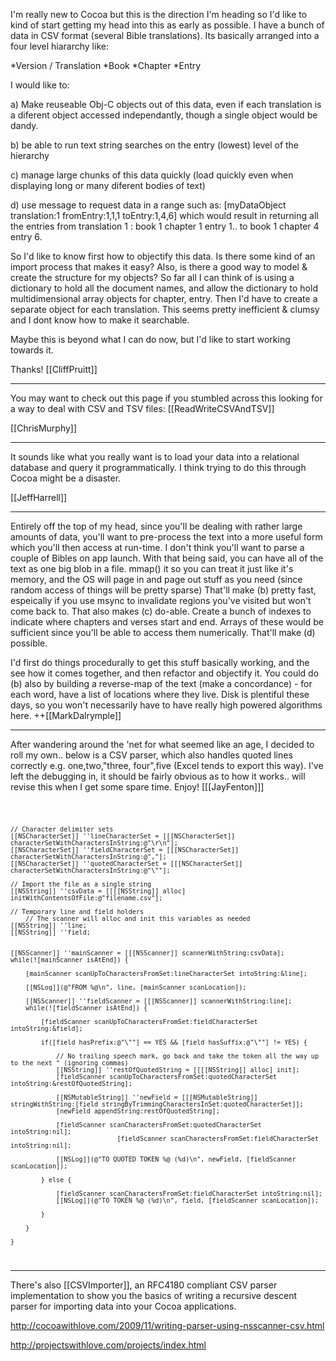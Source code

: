I'm really new to Cocoa but this is the direction I'm heading so I'd like to kind of start getting my head into this as early as possible.   I have a bunch of data in CSV format (several Bible translations).  Its basically arranged into a four level hiararchy like:


*Version / Translation
*Book
*Chapter
*Entry

I would like to:

a) Make reuseable Obj-C objects out of this data, even if each translation is a diferent object accessed independantly, though a single object would be dandy.

b) be able to run text string searches on the entry (lowest) level of the hierarchy

c) manage large chunks of this data quickly (load quickly even when displaying long or many diferent bodies of text)

d) use  message to request data in a range such as:
     [myDataObject translation:1 fromEntry:1,1,1 toEntry:1,4,6]
   which would result in returning all the entries from translation 1 : book 1 chapter 1 entry 1.. to book 1 chapter 4 entry 6.

So I'd like to know first how to objectify this data.  Is there some kind of an import process that makes it easy?  Also, is there a good way to model & create the structure for my objects?  So far all I can think of is using a dictionary to hold all the document names, and allow the dictionary to hold multidimensional array objects for chapter, entry.  Then I'd have to create a separate object for each translation.  This seems pretty inefficient & clumsy and I dont know how to make it searchable.

Maybe this is beyond what I can do now, but I'd like to start working towards it.

Thanks!
[[CliffPruitt]]

----

You may want to check out this page if you stumbled across this looking for a way to deal with CSV and TSV files: [[ReadWriteCSVAndTSV]]

[[ChrisMurphy]]

----

It sounds like what you really want is to load your data into a relational database and query it programmatically. I think trying to do this through Cocoa might be a disaster.

[[JeffHarrell]]

----

Entirely off the top of my head, since you'll be dealing with rather large amounts of data, you'll want to pre-process the text into a more useful form which you'll then access at run-time.  I don't think you'll want to parse a couple of Bibles on app launch.  With that being said, you can have all of the text as one big blob in a file.  mmap() it so you can treat it just like it's memory, and the OS will page in and page out stuff as you need (since random access of things will be pretty sparse)  That'll make (b) pretty fast, espeically if you use msync to invalidate regions you've visited but won't come back to.  That also makes (c) do-able. Create a bunch of indexes to indicate where chapters and verses start and end.  Arrays of these would be sufficient since you'll be able to access them numerically.  That'll make (d) possible.  

I'd first do things procedurally to get this stuff basically working, and the see how it comes together, and then refactor and objectify it.  You could do (b) also by building a reverse-map of the text (make a concordance) - for each word, have a list of locations where they live.  Disk is plentiful these days, so you won't necessarily have to have really high powered algorithms here.  ++[[MarkDalrymple]]

----

After wandering around the 'net for what seemed like an age, I decided to roll my own.. below is a CSV parser, which
also handles quoted lines correctly e.g. one,two,"three, four",five (Excel tends to export this way). I've left the 
debugging in, it should be fairly obvious as to how it works.. will revise this when I get some spare time. Enjoy! [[[JayFenton]]]

<code>

	// Character delimiter sets
	[[NSCharacterSet]] ''lineCharacterSet = [[[NSCharacterSet]] characterSetWithCharactersInString:@"\r\n"];
	[[NSCharacterSet]] ''fieldCharacterSet = [[[NSCharacterSet]] characterSetWithCharactersInString:@","];
	[[NSCharacterSet]] ''quotedCharacterSet = [[[NSCharacterSet]] characterSetWithCharactersInString:@"\""];
	
	// Import the file as a single string
	[[NSString]] ''csvData = [[[[NSString]] alloc] initWithContentsOfFile:@"filename.csv"];

	// Temporary line and field holders
        // The scanner will alloc and init this variables as needed
	[[NSString]] ''line;
	[[NSString]] ''field;
 
		
	[[NSScanner]] ''mainScanner = [[[NSScanner]] scannerWithString:csvData];
	while(![mainScanner isAtEnd]) {

		[mainScanner scanUpToCharactersFromSet:lineCharacterSet intoString:&line];
				
		[[NSLog]](@"FROM %@\n", line, [mainScanner scanLocation]);

		[[NSScanner]] ''fieldScanner = [[[NSScanner]] scannerWithString:line];
		while(![fieldScanner isAtEnd]) {
		
			[fieldScanner scanUpToCharactersFromSet:fieldCharacterSet intoString:&field];
			
			if([field hasPrefix:@"\""] == YES && [field hasSuffix:@"\""] != YES) {

				// No trailing speech mark, go back and take the token all the way up to the next " (ignoring commas)
				[[NSString]] ''restOfQuotedString = [[[[NSString]] alloc] init];
				[fieldScanner scanUpToCharactersFromSet:quotedCharacterSet intoString:&restOfQuotedString];
				
				[[NSMutableString]] ''newField = [[[NSMutableString]] stringWithString:[field stringByTrimmingCharactersInSet:quotedCharacterSet]];
				[newField appendString:restOfQuotedString];

				[fieldScanner scanCharactersFromSet:quotedCharacterSet intoString:nil];
                                [fieldScanner scanCharactersFromSet:fieldCharacterSet intoString:nil];
				
				[[NSLog]](@"TO QUOTED TOKEN %@ (%d)\n", newField, [fieldScanner scanLocation]);

			} else {
				
				[fieldScanner scanCharactersFromSet:fieldCharacterSet intoString:nil];
				[[NSLog]](@"TO TOKEN %@ (%d)\n", field, [fieldScanner scanLocation]);
			
			}
			
		}

	}

</code>

----

There's also [[CSVImporter]], an RFC4180 compliant CSV parser implementation to show you the basics of writing a recursive descent parser for importing data into your Cocoa applications.

http://cocoawithlove.com/2009/11/writing-parser-using-nsscanner-csv.html

http://projectswithlove.com/projects/index.html